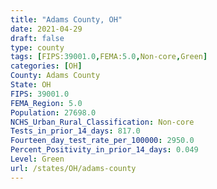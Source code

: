 ```yaml
---
title: "Adams County, OH"
date: 2021-04-29
draft: false
type: county
tags: [FIPS:39001.0,FEMA:5.0,Non-core,Green]
categories: [OH]
County: Adams County
State: OH
FIPS: 39001.0
FEMA_Region: 5.0
Population: 27698.0
NCHS_Urban_Rural_Classification: Non-core
Tests_in_prior_14_days: 817.0
Fourteen_day_test_rate_per_100000: 2950.0
Percent_Positivity_in_prior_14_days: 0.049
Level: Green
url: /states/OH/adams-county
---
```



